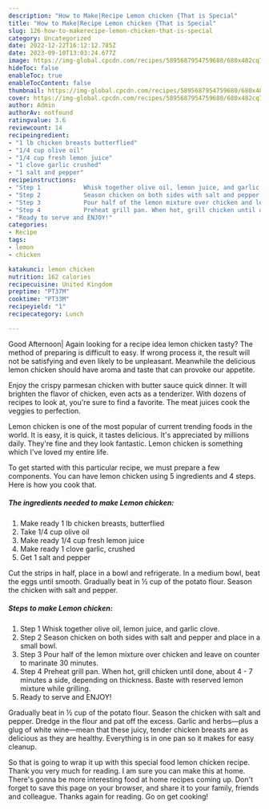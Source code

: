 ```yaml
---
description: "How to Make|Recipe Lemon chicken {That is Special"
title: "How to Make|Recipe Lemon chicken {That is Special"
slug: 126-how-to-makerecipe-lemon-chicken-that-is-special
category: Uncategorized
date: 2022-12-22T16:12:12.785Z
date: 2023-09-10T13:03:24.677Z
image: https://img-global.cpcdn.com/recipes/5895687954759680/680x482cq70/lemon-chicken-recipe-main-photo.jpg
hideToc: false
enableToc: true
enableTocContent: false
thumbnail: https://img-global.cpcdn.com/recipes/5895687954759680/680x482cq70/lemon-chicken-recipe-main-photo.jpg
cover: https://img-global.cpcdn.com/recipes/5895687954759680/680x482cq70/lemon-chicken-recipe-main-photo.jpg
author: Admin
authorAv: notfound
ratingvalue: 3.6
reviewcount: 14
recipeingredient:
- "1 lb chicken breasts butterflied"
- "1/4 cup olive oil"
- "1/4 cup fresh lemon juice"
- "1 clove garlic crushed"
- "1 salt and pepper"
recipeinstructions:
- "Step 1            Whisk together olive oil, lemon juice, and garlic clove."
- "Step 2            Season chicken on both sides with salt and pepper and place in a small bowl."
- "Step 3            Pour half of the lemon mixture over chicken and leave on counter to marinate 30 minutes."
- "Step 4            Preheat grill pan. When hot, grill chicken until done, about 4 - 7 minutes a side, depending on thickness. Baste with reserved lemon mixture while grilling."
- "Ready to serve and ENJOY!"
categories:
- Recipe
tags:
- lemon
- chicken

katakunci: lemon chicken 
nutrition: 162 calories
recipecuisine: United Kingdom
preptime: "PT37M"
cooktime: "PT33M"
recipeyield: "1"
recipecategory: Lunch

---
```



Good Afternoon| Again looking for a recipe idea lemon chicken tasty? The method of preparing is difficult to easy. If wrong process it, the result will not be satisfying and even likely to be unpleasant. Meanwhile the delicious lemon chicken should have aroma and taste that can provoke our appetite.





Enjoy the crispy parmesan chicken with butter sauce quick dinner. It will brighten the flavor of chicken, even acts as a tenderizer. With dozens of recipes to look at, you&#39;re sure to find a favorite. The meat juices cook the veggies to perfection.

Lemon chicken is one of the most popular of current trending foods in the world. It is easy, it is quick, it tastes delicious. It's appreciated by millions daily. They're fine and they look fantastic. Lemon chicken is something which I've loved my entire life.


To get started with this particular recipe, we must prepare a few components. You can have lemon chicken using 5 ingredients and 4 steps. Here is how you cook that.

<!--inarticleads1-->

##### The ingredients needed to make Lemon chicken:

1. Make ready 1 lb chicken breasts, butterflied
1. Take 1/4 cup olive oil
1. Make ready 1/4 cup fresh lemon juice
1. Make ready 1 clove garlic, crushed
1. Get 1 salt and pepper


Cut the strips in half, place in a bowl and refrigerate. In a medium bowl, beat the eggs until smooth. Gradually beat in ½ cup of the potato flour. Season the chicken with salt and pepper. 

<!--inarticleads2-->

##### Steps to make Lemon chicken:

1. Step 1            Whisk together olive oil, lemon juice, and garlic clove.
1. Step 2            Season chicken on both sides with salt and pepper and place in a small bowl.
1. Step 3            Pour half of the lemon mixture over chicken and leave on counter to marinate 30 minutes.
1. Step 4            Preheat grill pan. When hot, grill chicken until done, about 4 - 7 minutes a side, depending on thickness. Baste with reserved lemon mixture while grilling.
1. Ready to serve and ENJOY!

Gradually beat in ½ cup of the potato flour. Season the chicken with salt and pepper. Dredge in the flour and pat off the excess. Garlic and herbs—plus a glug of white wine—mean that these juicy, tender chicken breasts are as delicious as they are healthy. Everything is in one pan so it makes for easy cleanup. 

So that is going to wrap it up with this special food lemon chicken recipe. Thank you very much for reading. I am sure you can make this at home. There's gonna be more interesting food at home recipes coming up. Don't forget to save this page on your browser, and share it to your family, friends and colleague. Thanks again for reading. Go on get cooking!
